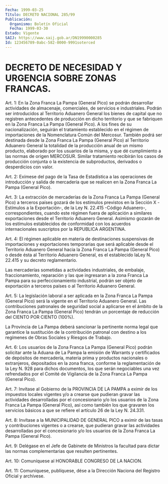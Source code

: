 ```yaml
---
Fecha: 1999-03-25
Título: DECRETO NACIONAL 285/99
Publicación:
  Organismo: Boletín Oficial
  Fecha: 1999-03-30
Estado: Vigente
SAIJ: https://www.saij.gob.ar/DN19990000285
Id: 123456789-0abc-582-0000-9991soterced
---
```

# DECRETO DE NECESIDAD Y URGENCIA SOBRE ZONAS FRANCAS.

<a id="1"></a>
Art. 1: En la Zona  Franca  La  Pampa (General Pico) se podrán desarrollar actividades de almacenaje,  comerciales, de servicios e industriales.  Podrán  ser  introducidos  al   Territorio  Aduanero General  los  bienes  de capital que no registren  antecedentes  de producción en dicho territorio y que se fabriquen en la Zona Franca La  Pampa  (General Pico).  A  los  fines  de  su  nacionalización, seguirán el  tratamiento establecido en el régimen de importaciones de la Nomenclatura  Común del Mercosur. También podrá ser destinada desde la Zona Franca La Pampa (General Pico) al Territorio Aduanero General la totalidad  de  la producción anual de un mismo producto, elaborado por los usuarios de la misma, y que dé cumplimiento a las normas de origen MERCOSUR.  Similar tratamiento recibirán los casos de producción conjunta o la existencia de subproductos, derivados o desperdicios con valor.

<a id="2"></a>
Art.  2:  Exímese  del pago de  la  Tasa  de  Estadística  a  las operaciones de introducción  y salida de mercadería que se realicen en la Zona Franca La Pampa (General Pico).

<a id="3"></a>
Art. 3: La extracción de mercaderías de la Zona Franca La Pampa (General Pico) a terceros países gozará de los estímulos previstos en la Sección X -Estímulos a la Exportación-, de la Ley N. 22.415 -Código Aduanero-,  correspondientes,  cuando este régimen fuera de aplicación a similares exportaciones desde  el  Territorio Aduanero General.  Asimismo  gozarán  de  los  estímulos  establecidos    de conformidad  con  los  acuerdos  internacionales  suscriptos por la REPUBLICA ARGENTINA.

<a id="4"></a>
Art. 4: El régimen aplicable en materia de destinaciones suspensivas de importaciones y exportaciones temporarias que será aplicable desde el Territorio Aduanero General hacia la Zona Franca La Pampa (General Pico) o desde ésta al Territorio Aduanero General, es el establecido laLey N. 22.415 y su decreto reglamentario.

Las mercaderías  sometidas a actividades industriales, de embalaje, fraccionamiento, reparación  y  las que ingresaran a la zona Franca La Pampa para su perfeccionamiento industrial, podrán ser objeto de exportación  a  terceros países o al  Territorio  Aduanero  General.

<a id="5"></a>
Art. 5: La legislación laboral a ser aplicada en la Zona Franca La Pampa (General Pico)  será  la  vigente  en  el Territorio Aduanero General.  Las  contribuciones  patronales  de  seguridad  social  a aplicarse  en el ámbito de la Zona Franca La Pampa  (General  Pico) tendrán un porcentaje  de  reducción  del  CIENTO POR CIENTO (100%).

La Provincia de La Pampa deberá sancionar la pertinente norma legal que  garantice  la  sustitución  de  la contribución  patronal  con destino  a los regímenes de Obras Sociales  y  Riesgos  de  Trabajo.

<a id="6"></a>
Art. 6: Los usuarios de la Zona Franca La Pampa (General Pico) podrán solicitar ante la Aduana de La Pampa la emisión de Warrants y certificados de depósitos de mercadería, materia prima y productos nacionales o extranjeros, depositados en la zona franca, conforme la reglamentación de la Ley N. 928 para dichos documentos, los que serán negociables una vez refrendados por el Comité de Vigilancia de la Zona Franca La Pampa (General Pico).

<a id="7"></a>
Art. 7: Invítase al Gobierno de la PROVINCIA DE LA PAMPA a eximir de los impuestos locales vigentes y/o a crearse que pudieran gravar las actividades desarrolladas por el concesionario y/o los usuarios de la Zona Franca La Pampa (General Pico), así como también los que gravaren los servicios básicos a que se refiere el artículo 26 de la Ley N. 24.331.

<a id="8"></a>
Art. 8: Invítase a la MUNICIPALIDAD DE GENERAL  PICO  a  eximir de las  tasas  y  contribuciones  vigentes  o  a crearse, que pudieran gravar las actividades desarrolladas por el concesionario  y/o  los usuarios de la Zona Franca La Pampa (General Pico).

<a id="9"></a>
Art.  9: Delégase en el Jefe de Gabinete de Ministros la facultad para dictar  las  normas  complementarias  que resulten pertinentes.

<a id="10"></a>
Art. 10: Comuníquese al HONORABLE CONGRESO DE LA NACION.

<a id="11"></a>
Art. 11: Comuníquese, publíquese, dése a la Dirección Naciona del Registro  Oficial  y  archívese.